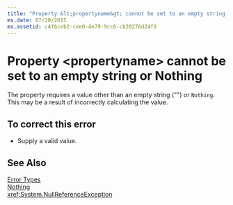 ```yaml
---
title: "Property &lt;propertyname&gt; cannot be set to an empty string or Nothing"
ms.date: 07/20/2015
ms.assetid: c4f6ceb2-cee0-4e79-9cc6-cb20276d24f8
---
```

# Property &lt;propertyname&gt; cannot be set to an empty string or Nothing
The property requires a value other than an empty string ("") or `Nothing`. This may be a result of incorrectly calculating the value.  
  
## To correct this error  
  
-   Supply a valid value.  
  
## See Also  
 [Error Types](../../visual-basic/programming-guide/language-features/error-types.md)  
 [Nothing](../../visual-basic/language-reference/nothing.md)  
 <xref:System.NullReferenceException>
